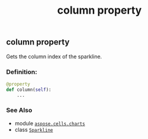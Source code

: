 ﻿---
title: column property
second_title: Aspose.Cells for Python via .NET API References
description: 
type: docs
weight: 40
url: /aspose.cells.charts/sparkline/column/
is_root: false
---

## column property


Gets the column index of the sparkline.
### Definition:
```python
@property
def column(self):
    ...
```

### See Also
* module [`aspose.cells.charts`](../../)
* class [`Sparkline`](/cells/python-net/aspose.cells.charts/sparkline)
